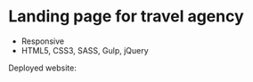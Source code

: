 # Landing page for travel agency

- Responsive
- HTML5, CSS3, SASS, Gulp, jQuery

Deployed website:

